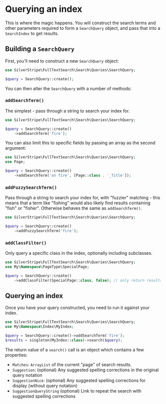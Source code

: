 # Querying an index

This is where the magic happens. You will construct the search terms and other parameters required to form a `SearchQuery` object, and pass that into a `SearchIndex` to get results.

## Building a `SearchQuery`

First, you'll need to construct a new `SearchQuery` object:

```php
use SilverStripe\FullTextSearch\Search\Queries\SearchQuery;

$query = SearchQuery::create();
```

You can then alter the `SearchQuery` with a number of methods:

### `addSearchTerm()`

The simplest - pass through a string to search your index for.

```php
use SilverStripe\FullTextSearch\Search\Queries\SearchQuery;

$query = SearchQuery::create()
    ->addSearchTerm('fire');
```

You can also limit this to specific fields by passing an array as the second argument:

```php
use SilverStripe\FullTextSearch\Search\Queries\SearchQuery;
use Page;

$query = SearchQuery::create()
    ->addSearchTerm('on fire', [Page::class . '_Title']);
```

### `addFuzzySearchTerm()`

Pass through a string to search your index for, with "fuzzier" matching - this means that a term like "fishing" would also likely find results containing "fish" or "fisher". Otherwise behaves the same as `addSearchTerm()`.

```php
use SilverStripe\FullTextSearch\Search\Queries\SearchQuery;

$query = SearchQuery::create()
    ->addFuzzySearchTerm('fire');
```

### `addClassFilter()`

Only query a specific class in the index, optionally including subclasses.

```php
use SilverStripe\FullTextSearch\Search\Queries\SearchQuery;
use My\Namespace\PageType\SpecialPage;

$query = SearchQuery::create()
    ->addClassFilter(SpecialPage::class, false); // only return results from SpecialPages, not subclasses
```

## Querying an index

Once you have your query constructed, you need to run it against your index.

```php
use SilverStripe\FullTextSearch\Search\Queries\SearchQuery;
use My\Namespace\Index\MyIndex;

$query = SearchQuery::create()->addSearchTerm('fire');
$results = singleton(MyIndex::class)->search($query);
```

The return value of a `search()` call is an object which contains a few properties:

 * `Matches`: `ArrayList` of the current "page" of search results.
 * `Suggestion`: (optional) Any suggested spelling corrections in the original query notation
 * `SuggestionNice`: (optional) Any suggested spelling corrections for display (without query notation)
 * `SuggestionQueryString` (optional) Link to repeat the search with suggested spelling corrections
